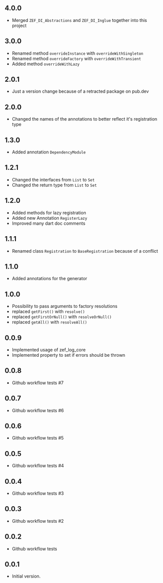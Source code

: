 ## 4.0.0

- Merged `ZEF_DI_Abstractions` and `ZEF_DI_Inglue` together into this project

## 3.0.0

- Renamed method `overrideInstance` with `overrideWithSingleton`
- Renamed method `overrideFactory` with `overrideWithTransient`
- Added method `overrideWithLazy`

## 2.0.1

- Just a version change because of a retracted package on pub.dev

## 2.0.0

- Changed the names of the annotations to better reflect it's registration type

## 1.3.0

- Added annotation `DependencyModule`

## 1.2.1

- Changed the interfaces from `List` to `Set`
- Changed the return type from `List` to `Set`

## 1.2.0

- Added methods for lazy registration
- Added new Annotation `RegisterLazy`
- Improved many dart doc comments

## 1.1.1

- Renamed class `Registration` to `BaseRegistration` because of a conflict

## 1.1.0

- Added annotations for the generator

## 1.0.0

- Possibility to pass arguments to factory resolutions
- replaced `getFirst()` with `resolve()`
- replaced `getFirstOrNull()` with `resolveOrNull()`
- replaced `getAll()` with `resolveAll()`

## 0.0.9

- Implemented usage of zef_log_core
- Implemented property to set if errors should be thrown

## 0.0.8

- Github workflow tests #7

## 0.0.7

- Github workflow tests #6

## 0.0.6

- Github workflow tests #5

## 0.0.5

- Github workflow tests #4

## 0.0.4

- Github workflow tests #3

## 0.0.3

- Github workflow tests #2

## 0.0.2

- Github workflow tests

## 0.0.1

- Initial version.
